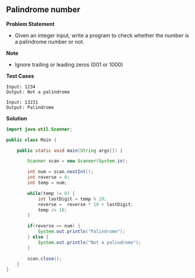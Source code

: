 ## Palindrome number

**Problem Statement**

- Given an integer input, write a program to check whether the number is a palindrome number or not.

**Note**

- Ignore trailing or leading zeros (001 or 1000)

**Test Cases**

```
Input: 1234
Output: Not a palindrome

Input: 13231
Output: Palindrome
```

**Solution**

```java
import java.util.Scanner;

public class Main {

	public static void main(String args[]) {

		Scanner scan = new Scanner(System.in);

		int num = scan.nextInt();
		int reverse = 0;
		int temp = num;

		while(temp != 0) {
			int lastDigit = temp % 10;
			reverse =  reverse * 10 + lastDigit;
			temp /= 10;
		}

		if(reverse == num) {
			System.out.println("Palindrome");
		} else {
			System.out.println("Not a palindrome");
		}

		scan.close();
	}
}
```
